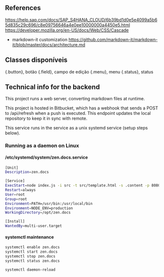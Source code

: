 ## References

https://help.sap.com/docs/SAP_S4HANA_CLOUD/6b39bd1d0e5e4099a5b65d835c29c696/c8e09756646a4e0ee10000000a4450e5.html
https://developer.mozilla.org/en-US/docs/Web/CSS/Cascade

* markdown-it customization https://github.com/markdown-it/markdown-it/blob/master/docs/architecture.md

## Classes disponíveis

{.button}, botão
{.field}, campo de edição
{.menu}, menu
{.status}, status

## Technical info for the backend

This project runs a web server, converting markdown files at runtime.

This project is hosted in Bitbucket, which has a webhook that sends a POST to /api/refresh when a push is executed. This endpoint updates the local repository to keep it in sync with remote.

This service runs in the service as a unix systemd service (setup steps below).

### Running as a daemon on Linux

#### /etc/systemd/system/zen.docs.service

```bash
[Unit]
Description=zen.docs

[Service]
ExecStart=node index.js -i src -t src/template.html -s .content -p 8080
Restart=always
User=root
Group=root
Environment=PATH=/usr/bin:/usr/local/bin
Environment=NODE_ENV=production
WorkingDirectory=/opt/zen.docs

[Install]
WantedBy=multi-user.target
```

#### systemctl maintenance

```bash
systemctl enable zen.docs
systemctl start zen.docs
systemctl stop zen.docs
systemctl status zen.docs

systemctl daemon-reload
```
